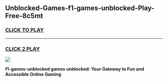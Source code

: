 
## Unblocked-Games-f1-games-unblocked-Play-Free-8c5mt
<h3>
<a href="https://premium76.site?title=f1-games-unblocked&ref=10A">CLICK TO PLAY</a></h3>
<hr>

<h3>
<a href="https://premium76.site?title=f1-games-unblocked&ref=10A">CLICK 2 PLAY</a>
  
</h3>

<a href="https://premium76.site?title=f1-games-unblocked&ref=10A"><img src="https://clearcache.store/games.png"></a>


**f1-games-unblocked games unblocked: Your Gateway to Fun and Accessible Online Gaming**
